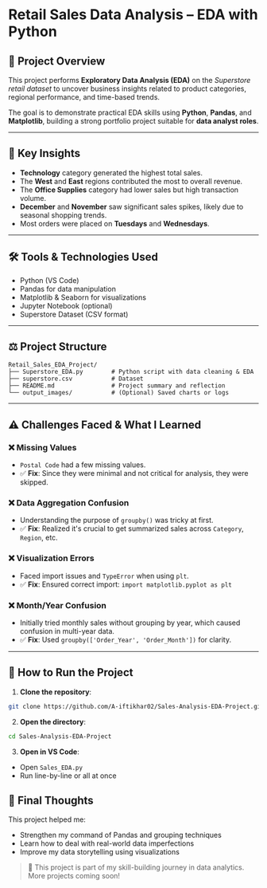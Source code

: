 # Retail Sales Data Analysis – EDA with Python

## 📌 Project Overview

This project performs **Exploratory Data Analysis (EDA)** on the *Superstore retail dataset* to uncover business insights related to product categories, regional performance, and time-based trends.

The goal is to demonstrate practical EDA skills using **Python**, **Pandas**, and **Matplotlib**, building a strong portfolio project suitable for **data analyst roles**.

---

## 🧠 Key Insights

* **Technology** category generated the highest total sales.
* The **West** and **East** regions contributed the most to overall revenue.
* The **Office Supplies** category had lower sales but high transaction volume.
* **December** and **November** saw significant sales spikes, likely due to seasonal shopping trends.
* Most orders were placed on **Tuesdays** and **Wednesdays**.

---

## 🛠 Tools & Technologies Used

* Python (VS Code)
* Pandas for data manipulation
* Matplotlib & Seaborn for visualizations
* Jupyter Notebook (optional)
* Superstore Dataset (CSV format)

---

## ⚖️ Project Structure

```
Retail_Sales_EDA_Project/
├── Superstore_EDA.py        # Python script with data cleaning & EDA
├── superstore.csv           # Dataset
├── README.md                # Project summary and reflection
└── output_images/           # (Optional) Saved charts or logs
```

---

## ⚠️ Challenges Faced & What I Learned

### ❌ Missing Values

* `Postal Code` had a few missing values.
* ✅ **Fix**: Since they were minimal and not critical for analysis, they were skipped.

### ❌ Data Aggregation Confusion

* Understanding the purpose of `groupby()` was tricky at first.
* ✅ **Fix**: Realized it's crucial to get summarized sales across `Category`, `Region`, etc.

### ❌ Visualization Errors

* Faced import issues and `TypeError` when using `plt`.
* ✅ **Fix**: Ensured correct import: `import matplotlib.pyplot as plt`

### ❌ Month/Year Confusion

* Initially tried monthly sales without grouping by year, which caused confusion in multi-year data.
* ✅ **Fix**: Used `groupby(['Order_Year', 'Order_Month'])` for clarity.

---

## 📁 How to Run the Project

1. **Clone the repository**:

```bash
git clone https://github.com/A-iftikhar02/Sales-Analysis-EDA-Project.git
```

2. **Open the directory**:

```bash
cd Sales-Analysis-EDA-Project
```

3. **Open in VS Code**:

* Open `Sales_EDA.py`
* Run line-by-line or all at once



## 🌟 Final Thoughts

This project helped me:

* Strengthen my command of Pandas and grouping techniques
* Learn how to deal with real-world data imperfections
* Improve my data storytelling using visualizations

> 📌 This project is part of my skill-building journey in data analytics. More projects coming soon!
